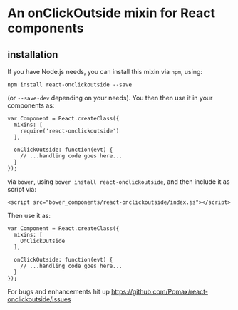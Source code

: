 # An onClickOutside mixin for React components

## installation

If you have Node.js needs, you can install this mixin via `npm`, using:

```
npm install react-onclickoutside --save
```

(or `--save-dev` depending on your needs). You then then use it in your components as:

```
var Component = React.createClass({
  mixins: [
    require('react-onclickoutside')
  ],

  onClickOutside: function(evt) {
    // ...handling code goes here...
  }
});
```

via `bower`, using `bower install react-onclickoutside`, and then include it as script via:

```
<script src="bower_components/react-onclickoutside/index.js"></script>
```

Then use it as:

```
var Component = React.createClass({
  mixins: [
    OnClickOutside
  ],

  onClickOutside: function(evt) {
    // ...handling code goes here...
  }
});
```

For bugs and enhancements hit up https://github.com/Pomax/react-onclickoutside/issues

